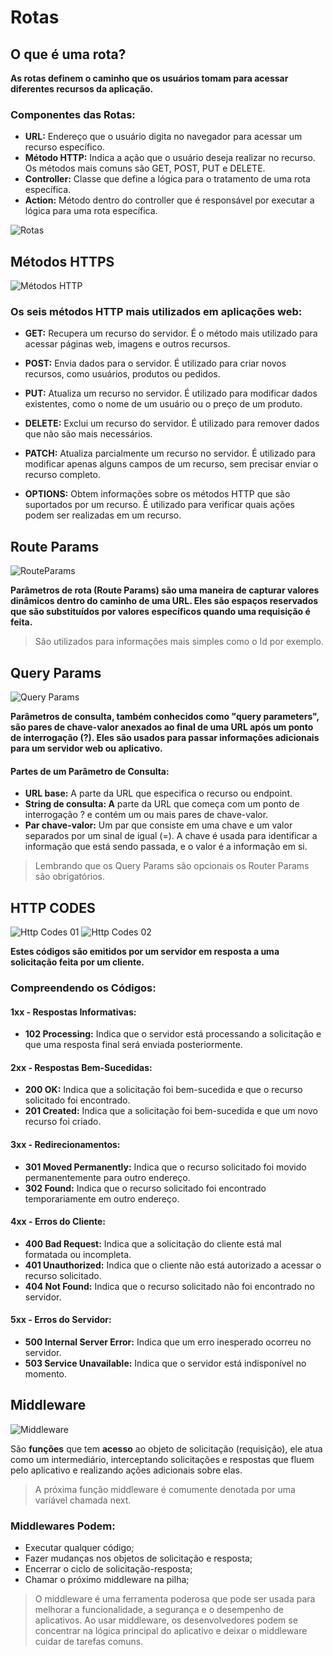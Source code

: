 # Rotas

## O que é uma rota?

**As rotas definem o caminho que os usuários tomam para acessar diferentes recursos da aplicação.**

### Componentes das Rotas:

- **URL:** Endereço que o usuário digita no navegador para acessar um recurso específico.
- **Método HTTP:** Indica a ação que o usuário deseja realizar no recurso. Os métodos mais comuns são GET, POST, PUT e DELETE.
- **Controller:** Classe que define a lógica para o tratamento de uma rota específica.
- **Action:** Método dentro do controller que é responsável por executar a lógica para uma rota específica.

![Rotas](./assets/Rota.png)

## Métodos HTTPS

![Métodos HTTP](./assets/MetodosHTTP.png)

### Os seis métodos HTTP mais utilizados em aplicações web:

- **GET:** Recupera um recurso do servidor. É o método mais utilizado para acessar páginas web, imagens e outros recursos.

- **POST:** Envia dados para o servidor. É utilizado para criar novos recursos, como usuários, produtos ou pedidos.

- **PUT:** Atualiza um recurso no servidor. É utilizado para modificar dados existentes, como o nome de um usuário ou o preço de um produto.

- **DELETE:** Exclui um recurso do servidor. É utilizado para remover dados que não são mais necessários.

- **PATCH:** Atualiza parcialmente um recurso no servidor. É utilizado para modificar apenas alguns campos de um recurso, sem precisar enviar o recurso completo.

- **OPTIONS:** Obtem informações sobre os métodos HTTP que são suportados por um recurso. É utilizado para verificar quais ações podem ser realizadas em um recurso.

## Route Params

![RouteParams](./assets/RouteParams.png)

**Parâmetros de rota (Route Params) são uma maneira de capturar valores dinâmicos dentro do caminho de uma URL. Eles são espaços reservados que são substituídos por valores específicos quando uma requisição é feita.**

> São utilizados para informações mais simples como o Id por exemplo.

## Query Params

![Query Params](./assets/QueryParams.png)

**Parâmetros de consulta, também conhecidos como "query parameters", são pares de chave-valor anexados ao final de uma URL após um ponto de interrogação (?). Eles são usados para passar informações adicionais para um servidor web ou aplicativo.**

#### Partes de um Parâmetro de Consulta:

- **URL base:** A parte da URL que especifica o recurso ou endpoint.
- **String de consulta: A** parte da URL que começa com um ponto de interrogação ? e contém um ou mais pares de chave-valor.
- **Par chave-valor:** Um par que consiste em uma chave e um valor separados por um sinal de igual (=). A chave é usada para identificar a informação que está sendo passada, e o valor é a informação em si.

> Lembrando que os Query Params são opcionais os Router Params são obrigatórios.

## HTTP CODES

![Http Codes 01](./assets/HttpCodes01.png)
![Http Codes 02](./assets/HttpCodes02.png)

**Estes códigos são emitidos por um servidor em resposta a uma solicitação feita por um cliente.**

### Compreendendo os Códigos:

#### 1xx - Respostas Informativas:

- **102 Processing:** Indica que o servidor está processando a solicitação e que uma resposta final será enviada posteriormente.

#### 2xx - Respostas Bem-Sucedidas:

- **200 OK:** Indica que a solicitação foi bem-sucedida e que o recurso solicitado foi encontrado.
- **201 Created:** Indica que a solicitação foi bem-sucedida e que um novo recurso foi criado.

#### 3xx - Redirecionamentos:

- **301 Moved Permanently:** Indica que o recurso solicitado foi movido permanentemente para outro endereço.
- **302 Found:** Indica que o recurso solicitado foi encontrado temporariamente em outro endereço.

#### 4xx - Erros do Cliente:

- **400 Bad Request:** Indica que a solicitação do cliente está mal formatada ou incompleta.
- **401 Unauthorized:** Indica que o cliente não está autorizado a acessar o recurso solicitado.
- **404 Not Found:** Indica que o recurso solicitado não foi encontrado no servidor.

#### 5xx - Erros do Servidor:

- **500 Internal Server Error:** Indica que um erro inesperado ocorreu no servidor.
- **503 Service Unavailable:** Indica que o servidor está indisponível no momento.

## Middleware

![Middleware](./assets/Middleware.png)

São **funções** que tem **acesso** ao objeto de solicitação (requisição), ele atua como um intermediário, interceptando solicitações e respostas que fluem pelo aplicativo e realizando ações adicionais sobre elas.

> A próxima função middleware é comumente denotada por uma variável chamada next.

### Middlewares Podem:

- Executar qualquer código;
- Fazer mudanças nos objetos de solicitação e resposta;
- Encerrar o ciclo de solicitação-resposta;
- Chamar o próximo middleware na pilha;

> O middleware é uma ferramenta poderosa que pode ser usada para melhorar a funcionalidade, a segurança e o desempenho de aplicativos. Ao usar middleware, os desenvolvedores podem se concentrar na lógica principal do aplicativo e deixar o middleware cuidar de tarefas comuns.
